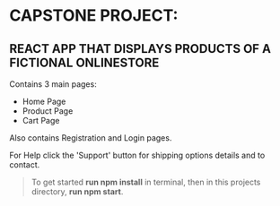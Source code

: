 # CAPSTONE PROJECT:

## REACT APP THAT DISPLAYS PRODUCTS OF A FICTIONAL ONLINESTORE

Contains 3 main pages:

- Home Page
- Product Page
- Cart Page

Also contains Registration and Login pages.

For Help click the 'Support' button for shipping options details and to contact.

> To get started **run npm install** in terminal, then in this projects directory, **run npm start**.
